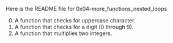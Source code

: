 Here is the README file for 0x04-more_functions_nested_loops

0. A function that checks for uppercase character.
1. A  function that checks for a digit (0 through 9).
2. A function that multiplies two integers.
